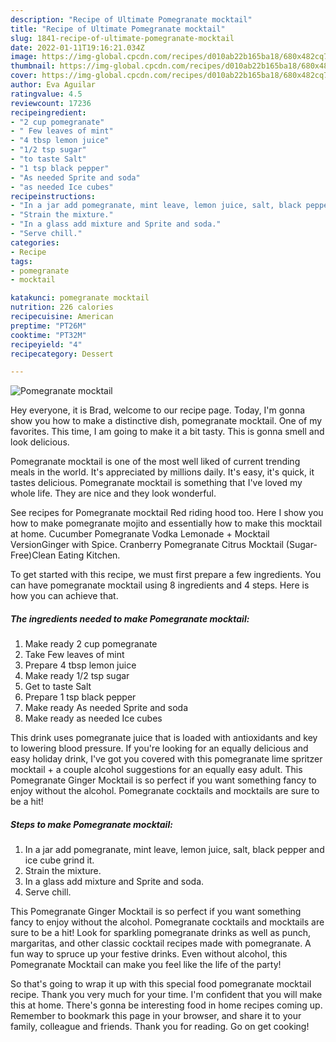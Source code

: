 ```yaml
---
description: "Recipe of Ultimate Pomegranate mocktail"
title: "Recipe of Ultimate Pomegranate mocktail"
slug: 1841-recipe-of-ultimate-pomegranate-mocktail
date: 2022-01-11T19:16:21.034Z
image: https://img-global.cpcdn.com/recipes/d010ab22b165ba18/680x482cq70/pomegranate-mocktail-recipe-main-photo.jpg
thumbnail: https://img-global.cpcdn.com/recipes/d010ab22b165ba18/680x482cq70/pomegranate-mocktail-recipe-main-photo.jpg
cover: https://img-global.cpcdn.com/recipes/d010ab22b165ba18/680x482cq70/pomegranate-mocktail-recipe-main-photo.jpg
author: Eva Aguilar
ratingvalue: 4.5
reviewcount: 17236
recipeingredient:
- "2 cup pomegranate"
- " Few leaves of mint"
- "4 tbsp lemon juice"
- "1/2 tsp sugar"
- "to taste Salt"
- "1 tsp black pepper"
- "As needed Sprite and soda"
- "as needed Ice cubes"
recipeinstructions:
- "In a jar add pomegranate, mint leave, lemon juice, salt, black pepper and ice cube grind it."
- "Strain the mixture."
- "In a glass add mixture and Sprite and soda."
- "Serve chill."
categories:
- Recipe
tags:
- pomegranate
- mocktail

katakunci: pomegranate mocktail 
nutrition: 226 calories
recipecuisine: American
preptime: "PT26M"
cooktime: "PT32M"
recipeyield: "4"
recipecategory: Dessert

---
```



![Pomegranate mocktail](https://img-global.cpcdn.com/recipes/d010ab22b165ba18/680x482cq70/pomegranate-mocktail-recipe-main-photo.jpg)

Hey everyone, it is Brad, welcome to our recipe page. Today, I'm gonna show you how to make a distinctive dish, pomegranate mocktail. One of my favorites. This time, I am going to make it a bit tasty. This is gonna smell and look delicious.

Pomegranate mocktail is one of the most well liked of current trending meals in the world. It's appreciated by millions daily. It's easy, it's quick, it tastes delicious. Pomegranate mocktail is something that I've loved my whole life. They are nice and they look wonderful.

See recipes for Pomegranate mocktail Red riding hood too. Here I show you how to make pomegranate mojito and essentially how to make this mocktail at home. Cucumber Pomegranate Vodka Lemonade + Mocktail VersionGinger with Spice. Cranberry Pomegranate Citrus Mocktail (Sugar-Free)Clean Eating Kitchen.


To get started with this recipe, we must first prepare a few ingredients. You can have pomegranate mocktail using 8 ingredients and 4 steps. Here is how you can achieve that.

<!--inarticleads1-->

##### The ingredients needed to make Pomegranate mocktail:

1. Make ready 2 cup pomegranate
1. Take  Few leaves of mint
1. Prepare 4 tbsp lemon juice
1. Make ready 1/2 tsp sugar
1. Get to taste Salt
1. Prepare 1 tsp black pepper
1. Make ready As needed Sprite and soda
1. Make ready as needed Ice cubes


This drink uses pomegranate juice that is loaded with antioxidants and key to lowering blood pressure. If you&#39;re looking for an equally delicious and easy holiday drink, I&#39;ve got you covered with this pomegranate lime spritzer mocktail + a couple alcohol suggestions for an equally easy adult. This Pomegranate Ginger Mocktail is so perfect if you want something fancy to enjoy without the alcohol. Pomegranate cocktails and mocktails are sure to be a hit! 

<!--inarticleads2-->

##### Steps to make Pomegranate mocktail:

1. In a jar add pomegranate, mint leave, lemon juice, salt, black pepper and ice cube grind it.
1. Strain the mixture.
1. In a glass add mixture and Sprite and soda.
1. Serve chill.


This Pomegranate Ginger Mocktail is so perfect if you want something fancy to enjoy without the alcohol. Pomegranate cocktails and mocktails are sure to be a hit! Look for sparkling pomegranate drinks as well as punch, margaritas, and other classic cocktail recipes made with pomegranate. A fun way to spruce up your festive drinks. Even without alcohol, this Pomegranate Mocktail can make you feel like the life of the party! 

So that's going to wrap it up with this special food pomegranate mocktail recipe. Thank you very much for your time. I'm confident that you will make this at home. There's gonna be interesting food in home recipes coming up. Remember to bookmark this page in your browser, and share it to your family, colleague and friends. Thank you for reading. Go on get cooking!
